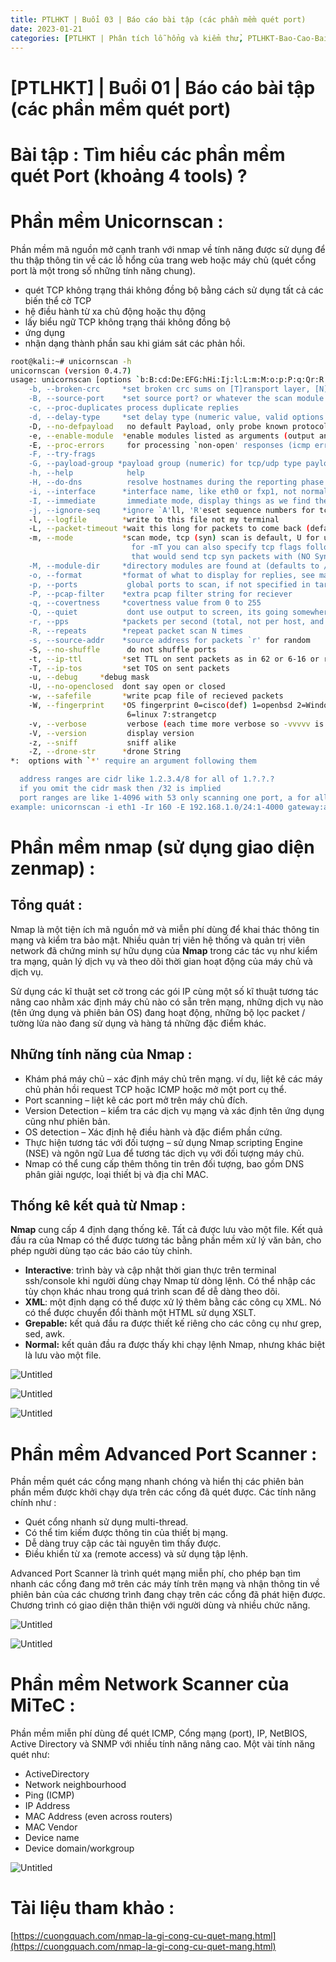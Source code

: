 ```yaml
---
title: PTLHKT | Buổi 03 | Báo cáo bài tập (các phần mềm quét port)
date: 2023-01-21
categories: [PTLHKT | Phân tích lỗ hổng và kiểm thử, PTLHKT-Bao-Cao-Bai-Tap]
---
```



# [PTLHKT] | Buổi 01 | Báo cáo bài tập (các phần mềm quét port)

# Bài tập : Tìm hiểu các phần mềm quét Port (khoảng 4 tools) ?

# Phần mềm Unicornscan :

Phần mềm mã nguồn mở cạnh tranh với nmap về tính năng được sử dụng để thu thập thông tin về các lỗ hổng của trang web hoặc máy chủ (quét cổng port là một trong số những tính năng chung).

- quét TCP không trạng thái không đồng bộ bằng cách sử dụng tất cả các biến thể cờ TCP
- hệ điều hành từ xa chủ động hoặc thụ động
- lấy biểu ngữ TCP không trạng thái không đồng bộ
- ứng dụng
- nhận dạng thành phần sau khi giám sát các phản hồi.

```bash
root@kali:~# unicornscan -h
unicornscan (version 0.4.7)
usage: unicornscan [options `b:B:cd:De:EFG:hHi:Ij:l:L:m:M:o:p:P:q:Qr:R:s:St:T:u:Uw:W:vVzZ:' ] X.X.X.X/YY:S-E
	-b, --broken-crc     *set broken crc sums on [T]ransport layer, [N]etwork layer, or both[TN]
	-B, --source-port    *set source port? or whatever the scan module expects as a number
	-c, --proc-duplicates process duplicate replies
	-d, --delay-type     *set delay type (numeric value, valid options are `1:tsc 2:gtod 3:sleep')
	-D, --no-defpayload   no default Payload, only probe known protocols
	-e, --enable-module  *enable modules listed as arguments (output and report currently)
	-E, --proc-errors     for processing `non-open' responses (icmp errors, tcp rsts...)
	-F, --try-frags       
	-G, --payload-group	*payload group (numeric) for tcp/udp type payload selection (default all)
	-h, --help            help
	-H, --do-dns          resolve hostnames during the reporting phase
	-i, --interface      *interface name, like eth0 or fxp1, not normally required
	-I, --immediate       immediate mode, display things as we find them
	-j, --ignore-seq     *ignore `A'll, 'R'eset sequence numbers for tcp header validation
	-l, --logfile        *write to this file not my terminal
	-L, --packet-timeout *wait this long for packets to come back (default 7 secs)
	-m, --mode           *scan mode, tcp (syn) scan is default, U for udp T for tcp `sf' for tcp connect scan and A for arp
	                       for -mT you can also specify tcp flags following the T like -mTsFpU for example
	                       that would send tcp syn packets with (NO Syn|FIN|NO Push|URG)
	-M, --module-dir     *directory modules are found at (defaults to /usr/lib/unicornscan/modules)
	-o, --format         *format of what to display for replies, see man page for format specification
	-p, --ports           global ports to scan, if not specified in target options
	-P, --pcap-filter    *extra pcap filter string for reciever
	-q, --covertness     *covertness value from 0 to 255
	-Q, --quiet           dont use output to screen, its going somewhere else (a database say...)
	-r, --pps            *packets per second (total, not per host, and as you go higher it gets less accurate)
	-R, --repeats        *repeat packet scan N times
	-s, --source-addr    *source address for packets `r' for random
	-S, --no-shuffle      do not shuffle ports
	-t, --ip-ttl         *set TTL on sent packets as in 62 or 6-16 or r64-128
	-T, --ip-tos         *set TOS on sent packets
	-u, --debug		*debug mask
	-U, --no-openclosed	 dont say open or closed
	-w, --safefile       *write pcap file of recieved packets
	-W, --fingerprint    *OS fingerprint 0=cisco(def) 1=openbsd 2=WindowsXP 3=p0fsendsyn 4=FreeBSD 5=nmap
	                      6=linux 7:strangetcp
	-v, --verbose         verbose (each time more verbose so -vvvvv is really verbose)
	-V, --version         display version
	-z, --sniff           sniff alike
	-Z, --drone-str      *drone String
*:	options with `*' require an argument following them

  address ranges are cidr like 1.2.3.4/8 for all of 1.?.?.?
  if you omit the cidr mask then /32 is implied
  port ranges are like 1-4096 with 53 only scanning one port, a for all 65k and p for 1-1024
example: unicornscan -i eth1 -Ir 160 -E 192.168.1.0/24:1-4000 gateway:a
```

# Phần mềm nmap (sử dụng giao diện zenmap) :

## Tổng quát :

Nmap là một tiện ích mã nguồn mở và miễn phí dùng để khai thác thông tin mạng và kiểm tra bảo mật. Nhiều quản trị viên hệ thống và quản trị viên network đã chứng minh sự hữu dụng của **Nmap** trong các tác vụ như kiểm tra mạng, quản lý dịch vụ và theo dõi thời gian hoạt động của máy chủ và dịch vụ.

Sử dụng các kĩ thuật set cờ trong các gói IP cùng một số kĩ thuật tương tác nâng cao nhằm xác định máy chủ nào có sẵn trên mạng, những dịch vụ nào (tên ứng dụng và phiên bản OS) đang hoạt động, những bộ lọc packet / tường lửa nào đang sử dụng và hàng tá những đặc điểm khác.

## Những tính năng của Nmap :

- Khám phá máy chủ – xác định máy chủ trên mạng. ví dụ, liệt kê các máy chủ phản hồi request TCP hoặc ICMP hoặc mở một port cụ thể.
- Port scanning – liệt kê các port mở trên máy chủ đích.
- Version Detection – kiểm tra các dịch vụ mạng và xác định tên ứng dụng cũng như phiên bản.
- OS detection – Xác định hệ điều hành và đặc điểm phần cứng.
- Thực hiện tương tác với đối tượng – sử dụng Nmap scripting Engine (NSE) và ngôn ngữ Lua để tương tác dịch vụ với đối tượng máy chủ.
- Nmap có thể cung cấp thêm thông tin trên đối tượng, bao gồm DNS phân giải ngược, loại thiết bị và địa chỉ MAC.

## Thống kê kết quả từ Nmap :

**Nmap** cung cấp 4 định dạng thống kê. Tất cả được lưu vào một file. Kết quả đầu ra của Nmap có 
thể được tương tác bằng phần mềm xử lý văn bản, cho phép người dùng tạo các báo cáo tùy chỉnh.

- **Interactive**: trình bày và cập nhật thời gian thực trên terminal ssh/console khi người dùng chạy Nmap từ dòng lệnh. Có thể nhập các tùy chọn khác nhau trong quá trình scan để dễ dàng theo dõi.
- **XML**: một định dạng có thể được xử lý thêm bằng các công cụ XML. Nó có thể được chuyển đổi thành một HTML sử dụng XSLT.
- **Grepable:** kết quả đầu ra được thiết kế riêng cho các công cụ như grep, sed, awk.
- **Normal:** kết quản đầu ra được thấy khi chạy lệnh Nmap, nhưng khác biệt là lưu vào một file.

![Untitled](/images/2023-01-21-ptlhkt-buoi-03/Untitled.png)

![Untitled](/images/2023-01-21-ptlhkt-buoi-03/Untitled1.png)

![Untitled](/images/2023-01-21-ptlhkt-buoi-03/Untitled2.png)

# Phần mềm Advanced Port Scanner :

Phần mềm quét các cổng mạng nhanh chóng và hiển thị các phiên bản phần mềm được khởi chạy dựa trên các cổng đã quét được. Các tính năng chính như :

- Quét cổng nhanh sử dụng multi-thread.
- Có thể tim kiếm được thông tin của thiết bị mạng.
- Dễ dàng truy cập các tài nguyên tìm thấy được.
- Điều khiển từ xa (remote access) và sử dụng tập lệnh.

Advanced Port Scanner là trình quét mạng miễn phí, cho phép bạn tìm nhanh các cổng đang mở trên các máy tính trên mạng và nhận thông tin về phiên bản của các chương trình đang chạy trên các cổng đã phát hiện được. Chương trình có giao diện thân thiện với người dùng và nhiều chức năng.

![Untitled](/images/2023-01-21-ptlhkt-buoi-03/Untitled3.png)

![Untitled](/images/2023-01-21-ptlhkt-buoi-03/Untitled4.png)

# Phần mềm Network Scanner của MiTeC :

Phần mềm miễn phí dùng để quét ICMP, Cổng mạng (port), IP, NetBIOS, Active Directory và SNMP với nhiều tính năng nâng cao. Một vài tính năng quét như:

- ActiveDirectory
- Network neighbourhood
- Ping (ICMP)
- IP Address
- MAC Address (even across routers)
- MAC Vendor
- Device name
- Device domain/workgroup

![Untitled](/images/2023-01-21-ptlhkt-buoi-03/Untitled5.png)

# Tài liệu tham khảo :

[https://cuongquach.com/nmap-la-gi-cong-cu-quet-mang.html](https://cuongquach.com/nmap-la-gi-cong-cu-quet-mang.html)